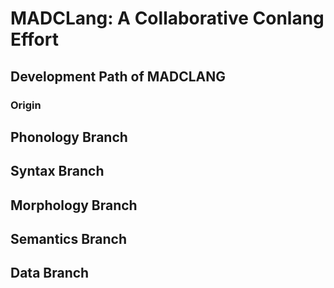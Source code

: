 # MADCLang: A Collaborative Conlang Effort

## Development Path of MADCLANG

### Origin

## Phonology Branch

## Syntax Branch

## Morphology Branch

## Semantics Branch

## Data Branch
